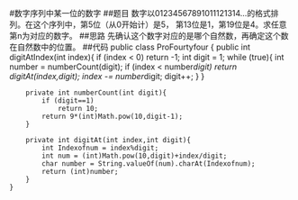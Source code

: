 #数字序列中某一位的数字
##题目
数字以01234567891011121314...的格式排列。在这个序列中，第5位（从0开始计）是5，
第13位是1，第19位是4。求任意第n为对应的数字。
##思路
先确认这个数字对应的是哪个自然数，再确定这个数在自然数中的位置。
##代码
    public class ProFourtyfour {
        public int digitAtIndex(int index){
            if (index < 0)
                return -1;
            int digit = 1;
            while (true){
                int number = numberCount(digit);
                if (index < number*digit)
                    return digitAt(index,digit);
                index -= number*digit;
                digit++;
            }
        }
    
        private int numberCount(int digit){
            if (digit==1)
                return 10;
            return 9*(int)Math.pow(10,digit-1);
        }
    
        private int digitAt(int index,int digit){
            int Indexofnum = index%digit;
            int num = (int)Math.pow(10,digit)+index/digit;
            char number = String.valueOf(num).charAt(Indexofnum);
            return (int)number;
        }
    }